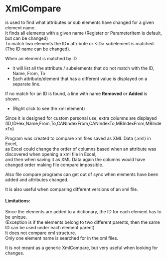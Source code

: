 # XmlCompare
is used to find what attributes or sub elements have changed for a given element name.<br/>
It finds all elements with a given name (Register or ParameterItem is default, but can be changed)</br>
To match two elements the ID= attribute or &lt;ID&gt; subelement is matched. (The ID name can be changed).</br>

When an element is matched by ID
- it will list all the attribute / subelements that do not match
 with the ID, Name, From, To
- Each attribute/element that has a different value is displayed on a separate line.

If no match for an ID is found, a line with name **Removed** or **Added** is shown.
-  (Right click to see the xml element)

Since it is designed for custom personal use, extra columns are displayed (ID,IDHex,Name,From,To,CANIndexFrom,CANIndexTo,MBIndexFrom,MBIndexTo)

Program was created to compare xml files saved as XML Data (.xml) in Excel,<br/>
as Excel could change the order of columns based when an attribute was discovered when opening a xml file in Excel,<br/> 
and then when saving it as XML Data again the columns would have changed order making file compare impossible.<br/>

Also file compare programs can get out of sync when elements have been added and attributes changed.

It is also useful when comparing different versions of an xml file.

#### Limitations:
Since the elements are added to a dictionary, the ID for each element has to be unique.<br/>
 (Exception is if the elements belong to two different parents, then the same ID can be used under each element parent)<br/>
It does not compare xml structure.<br/>
Only one element name is searched for in the xml files.<br/>

It is not meant as a generic XmlCompare, but very useful when looking for changes.
